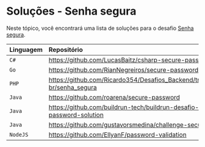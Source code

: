 # Soluções - Senha segura

Neste tópico, você encontrará uma lista de soluções para o desafio [Senha segura](PROBLEM.md).

| Linguagem | Repositório                                                                        |
|:----------|:-----------------------------------------------------------------------------------|
| `C#`      | https://github.com/LucasBaitz/csharp-secure-password                               |
| `Go`      | https://github.com/RianNegreiros/secure-password                                   |
| `PHP`     | https://github.com/Ricardo354/Desafios_Backend/tree/main/backend-br/senha_segura   |
| `Java`    | https://github.com/roarena/secure-password                                         |
| `Java`    | https://github.com/buildrun-tech/buildrun-desafio-backend-secure-password-solution |
| `Java`    | https://github.com/gustavorsmedina/challenge-secure-password                       |
| `NodeJS`  | https://github.com/EllyanF/password-validation                                     |
